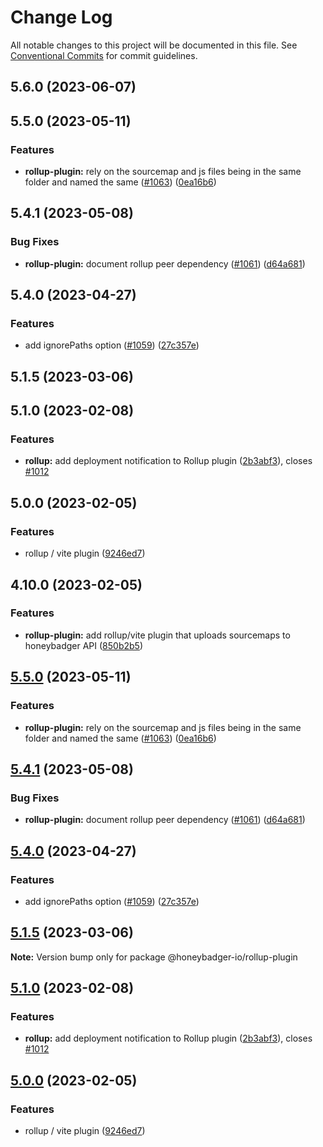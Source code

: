 # Change Log

All notable changes to this project will be documented in this file.
See [Conventional Commits](https://conventionalcommits.org) for commit guidelines.

## 5.6.0 (2023-06-07)

## 5.5.0 (2023-05-11)


### Features

* **rollup-plugin:** rely on the sourcemap and js files being in the same folder and named the same ([#1063](https://github.com/honeybadger-io/honeybadger-js/issues/1063)) ([0ea16b6](https://github.com/honeybadger-io/honeybadger-js/commit/0ea16b64f6fa901856f6a9bfdce4ba00c9db6db2))

## 5.4.1 (2023-05-08)


### Bug Fixes

* **rollup-plugin:** document rollup peer dependency ([#1061](https://github.com/honeybadger-io/honeybadger-js/issues/1061)) ([d64a681](https://github.com/honeybadger-io/honeybadger-js/commit/d64a6819e7d0a43a576387d6dd18739edd1236e2))

## 5.4.0 (2023-04-27)


### Features

* add ignorePaths option ([#1059](https://github.com/honeybadger-io/honeybadger-js/issues/1059)) ([27c357e](https://github.com/honeybadger-io/honeybadger-js/commit/27c357ee02adc4f49062c4b6283c2dc3faf57546))

## 5.1.5 (2023-03-06)

## 5.1.0 (2023-02-08)


### Features

* **rollup:** add deployment notification to Rollup plugin ([2b3abf3](https://github.com/honeybadger-io/honeybadger-js/commit/2b3abf3cc7e11066db7f8a0dc2d20c442ff89673)), closes [#1012](https://github.com/honeybadger-io/honeybadger-js/issues/1012)

## 5.0.0 (2023-02-05)


### Features

* rollup / vite plugin ([9246ed7](https://github.com/honeybadger-io/honeybadger-js/commit/9246ed7cedb3b1e01c87d06d668297690bfcb8e7))

## 4.10.0 (2023-02-05)


### Features

* **rollup-plugin:** add rollup/vite plugin that uploads sourcemaps to honeybadger API ([850b2b5](https://github.com/honeybadger-io/honeybadger-js/commit/850b2b5740d960e7e533b848c09c62a9bb9f63cb))



## [5.5.0](https://github.com/honeybadger-io/honeybadger-js/compare/v5.4.1...v5.5.0) (2023-05-11)


### Features

* **rollup-plugin:** rely on the sourcemap and js files being in the same folder and named the same ([#1063](https://github.com/honeybadger-io/honeybadger-js/issues/1063)) ([0ea16b6](https://github.com/honeybadger-io/honeybadger-js/commit/0ea16b64f6fa901856f6a9bfdce4ba00c9db6db2))



## [5.4.1](https://github.com/honeybadger-io/honeybadger-js/compare/v5.4.0...v5.4.1) (2023-05-08)


### Bug Fixes

* **rollup-plugin:** document rollup peer dependency ([#1061](https://github.com/honeybadger-io/honeybadger-js/issues/1061)) ([d64a681](https://github.com/honeybadger-io/honeybadger-js/commit/d64a6819e7d0a43a576387d6dd18739edd1236e2))



## [5.4.0](https://github.com/honeybadger-io/honeybadger-js/compare/v5.3.2...v5.4.0) (2023-04-27)


### Features

* add ignorePaths option ([#1059](https://github.com/honeybadger-io/honeybadger-js/issues/1059)) ([27c357e](https://github.com/honeybadger-io/honeybadger-js/commit/27c357ee02adc4f49062c4b6283c2dc3faf57546))



## [5.1.5](https://github.com/honeybadger-io/honeybadger-js/compare/v5.1.4...v5.1.5) (2023-03-06)

**Note:** Version bump only for package @honeybadger-io/rollup-plugin





## [5.1.0](https://github.com/honeybadger-io/honeybadger-js/compare/v5.0.0...v5.1.0) (2023-02-08)


### Features

* **rollup:** add deployment notification to Rollup plugin ([2b3abf3](https://github.com/honeybadger-io/honeybadger-js/commit/2b3abf3cc7e11066db7f8a0dc2d20c442ff89673)), closes [#1012](https://github.com/honeybadger-io/honeybadger-js/issues/1012)



## [5.0.0](https://github.com/honeybadger-io/honeybadger-js/compare/v4.10.0...v5.0.0) (2023-02-05)


### Features

* rollup / vite plugin ([9246ed7](https://github.com/honeybadger-io/honeybadger-js/commit/9246ed7cedb3b1e01c87d06d668297690bfcb8e7))
